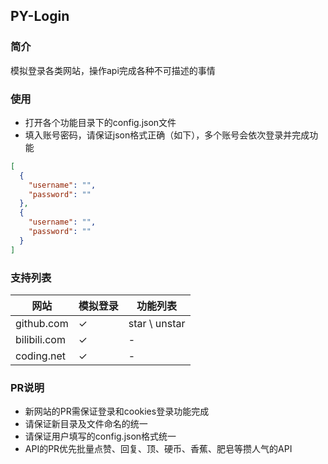 ## PY-Login
### 简介
模拟登录各类网站，操作api完成各种不可描述的事情  

### 使用
* 打开各个功能目录下的config.json文件
* 填入账号密码，请保证json格式正确（如下），多个账号会依次登录并完成功能
```json
[
  {
    "username": "",
    "password": ""
  },
  {
    "username": "",
    "password": ""
  }
]
```

### 支持列表

| 网站     |  模拟登录    |   功能列表   |
| ---- | ---- | ---- |
|   github.com   |  ✓    |    star \ unstar  |
|   bilibili.com   |  ✓    |    -  |
|   coding.net   |  ✓    |    -  |

### PR说明
* 新网站的PR需保证登录和cookies登录功能完成
* 请保证新目录及文件命名的统一
* 请保证用户填写的config.json格式统一
* API的PR优先批量点赞、回复、顶、硬币、香蕉、肥皂等攒人气的API
